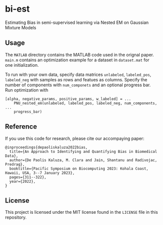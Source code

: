 # bi-est
Estimating Bias in semi-supervised learning via Nested EM on Gaussian Mixture Models

## Usage 

The `MATLAB` directory contains the MATLAB code used in the orignal paper. 
`main.m` contains an optimization example for a dataset in `dataset.mat` for one initialization.

To run with your own data, specify data matrices `unlabeled`, `labeled_pos`, `labeled_neg` 
with samples as rows and featues as columns. 
Specify the number of components with `num_componets` and an optional progress bar.   
Run optimization with 
```
[alpha, negative_params, positive_params, w_labeled] = ...
    PNU_nested_em(unlabeled, labeled_pos, labeled_neg, num_components, ...
    progress_bar)
```

## Reference

If you use this code for research, please cite our accompaying paper:

```
@inproceedings{depaoliskaluza2022bias,
  title={An Approach to Identifying and Quantifying Bias in Biomedical Data},
  author={De Paolis Kaluza, M. Clara and Jain, Shantanu and Radivojac, Predrag},
  booktitle={Pacific Symposium on Biocomputing 2023: Kohala Coast, Hawaii, USA, 3--7 January 2023},
  pages={311--322},
  year={2022},
}
```

## License

This project is licensed under the MIT license found in the `LICENSE` file in this repository.
